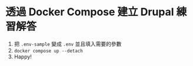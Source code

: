 # 透過 Docker Compose 建立 Drupal 練習解答

1. 把 `.env-sample` 變成 `.env` 並且填入需要的參數
2. `docker compose up --detach`
3. Happy!